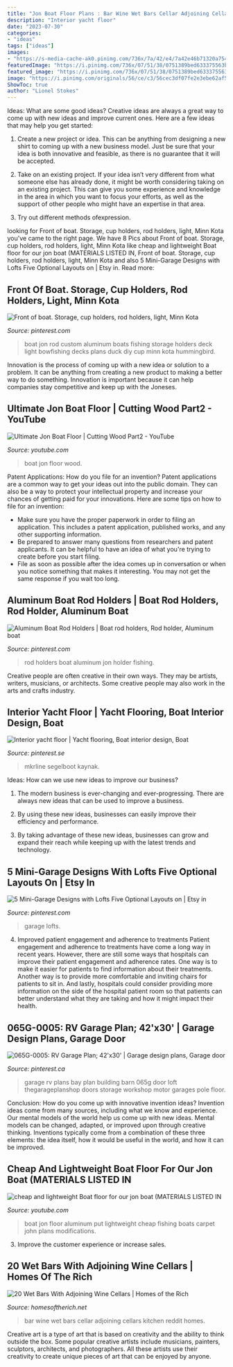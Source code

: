 ```yaml
---
title: "Jon Boat Floor Plans : Bar Wine Wet Bars Cellar Adjoining Cellars Kitchen Reddit Homes"
description: "Interior yacht floor"
date: "2023-07-30"
categories:
- "ideas"
tags: ["ideas"]
images:
- "https://s-media-cache-ak0.pinimg.com/736x/7a/42/e4/7a42e46b71320a75449cd3471fc16925--aluminum-boat-boat-restoration.jpg"
featuredImage: "https://i.pinimg.com/736x/07/51/38/0751389bed633375563b0191830b3b83.jpg"
featured_image: "https://i.pinimg.com/736x/07/51/38/0751389bed633375563b0191830b3b83.jpg"
image: "https://i.pinimg.com/originals/56/ce/c3/56cec3df07fe2e3ebe62af5ef23a495a.jpg"
ShowToc: true
author: "Lionel Stokes"
---
```



Ideas: What are some good ideas?
Creative ideas are always a great way to come up with new ideas and improve current ones. Here are a few ideas that may help you get started:
1. Create a new project or idea. This can be anything from designing a new shirt to coming up with a new business model. Just be sure that your idea is both innovative and feasible, as there is no guarantee that it will be accepted.

2. Take on an existing project. If your idea isn’t very different from what someone else has already done, it might be worth considering taking on an existing project. This can give you some experience and knowledge in the area in which you want to focus your efforts, as well as the support of other people who might have an expertise in that area.

3. Try out different methods ofexpression.

	

		
looking for Front of boat. Storage, cup holders, rod holders, light, Minn Kota you've came to the right page. We have 8 Pics about Front of boat. Storage, cup holders, rod holders, light, Minn Kota like cheap and lightweight Boat floor for our jon boat (MATERIALS LISTED IN, Front of boat. Storage, cup holders, rod holders, light, Minn Kota and also 5 Mini-Garage Designs with Lofts Five Optional Layouts on | Etsy in. Read more:
		
    
## Front Of Boat. Storage, Cup Holders, Rod Holders, Light, Minn Kota

<img loading=lazy src="https://s-media-cache-ak0.pinimg.com/736x/7a/42/e4/7a42e46b71320a75449cd3471fc16925--aluminum-boat-boat-restoration.jpg" onerror="this.onerror=null;this.src='https://tse1.mm.bing.net/th?id=OIP.0QZ-65cHXz00kjeFhemp2wHaFj&amp;pid=15.1';" alt="Front of boat. Storage, cup holders, rod holders, light, Minn Kota">

_Source: pinterest.com_

>boat jon rod custom aluminum boats fishing storage holders deck light bowfishing decks plans duck diy cup minn kota hummingbird. 

	

Innovation is the process of coming up with a new idea or solution to a problem. It can be anything from creating a new product to making a better way to do something. Innovation is important because it can help companies stay competitive and keep up with the Joneses.

    
## Ultimate Jon Boat Floor | Cutting Wood Part2 - YouTube

<img loading=lazy src="https://i.ytimg.com/vi/5X9V_UB1LK4/maxresdefault.jpg" onerror="this.onerror=null;this.src='https://tse1.mm.bing.net/th?id=OIP.etJdkUUrt_Sm2R31hQtdLgHaEK&amp;pid=15.1';" alt="Ultimate Jon Boat Floor | Cutting Wood Part2 - YouTube">

_Source: youtube.com_

>boat jon floor wood. 

	

Patent Applications: How do you file for an invention?
Patent applications are a common way to get your ideas out into the public domain. They can also be a way to protect your intellectual property and increase your chances of getting paid for your innovations. Here are some tips on how to file for an invention: 
- Make sure you have the proper paperwork in order to filing an application. This includes a patent application, published works, and any other supporting information. 
- Be prepared to answer many questions from researchers and patent applicants. It can be helpful to have an idea of what you're trying to create before you start filing. 
- File as soon as possible after the idea comes up in conversation or when you notice something that makes it interesting. You may not get the same response if you wait too long.

    
## Aluminum Boat Rod Holders | Boat Rod Holders, Rod Holder, Aluminum Boat

<img loading=lazy src="https://i.pinimg.com/736x/0b/c5/69/0bc569b41f8bb1d4bc39fdff4c99c906--boat-rod-holders-aluminum-boat.jpg" onerror="this.onerror=null;this.src='https://tse4.mm.bing.net/th?id=OIP.ZBzsXPFLwZ3X1WaTyLvsMwHaFj&amp;pid=15.1';" alt="Aluminum Boat Rod Holders | Boat rod holders, Rod holder, Aluminum boat">

_Source: pinterest.com_

>rod holders boat aluminum jon holder fishing. 

	

Creative people are often creative in their own ways. They may be artists, writers, musicians, or architects. Some creative people may also work in the arts and crafts industry.

    
## Interior Yacht Floor | Yacht Flooring, Boat Interior Design, Boat

<img loading=lazy src="https://i.pinimg.com/originals/56/ce/c3/56cec3df07fe2e3ebe62af5ef23a495a.jpg" onerror="this.onerror=null;this.src='https://tse1.mm.bing.net/th?id=OIP.JR0BQznUuP_MHJsVEvN0GAHaJ4&amp;pid=15.1';" alt="Interior yacht floor | Yacht flooring, Boat interior design, Boat">

_Source: pinterest.se_

>mkrline segelboot kaynak. 

	

Ideas: How can we use new ideas to improve our business?
1. The modern business is ever-changing and ever-progressing. There are always new ideas that can be used to improve a business.
2. By using these new ideas, businesses can easily improve their efficiency and performance.

3. By taking advantage of these new ideas, businesses can grow and expand their reach while keeping up with the latest trends and technology.

    
## 5 Mini-Garage Designs With Lofts Five Optional Layouts On | Etsy In

<img loading=lazy src="https://i.pinimg.com/736x/cd/3b/18/cd3b1891fb2706b7da7676935112378f.jpg" onerror="this.onerror=null;this.src='https://tse4.mm.bing.net/th?id=OIP.VoOGLGMPFaaLkz6dRPvy4gHaP1&amp;pid=15.1';" alt="5 Mini-Garage Designs with Lofts Five Optional Layouts on | Etsy in">

_Source: pinterest.com_

>garage lofts. 

	

4) Improved patient engagement and adherence to treatments
Patient engagement and adherence to treatments have come a long way in recent years. However, there are still some ways that hospitals can improve their patient engagement and adherence rates. One way is to make it easier for patients to find information about their treatments. Another way is to provide more comfortable and inviting chairs for patients to sit in. And lastly, hospitals could consider providing more information on the side of the hospital patient room so that patients can better understand what they are taking and how it might impact their health.

    
## 065G-0005: RV Garage Plan; 42&#039;x30&#039; | Garage Design Plans, Garage Door

<img loading=lazy src="https://i.pinimg.com/736x/07/51/38/0751389bed633375563b0191830b3b83.jpg" onerror="this.onerror=null;this.src='https://tse1.mm.bing.net/th?id=OIP.1vkY2l_L6GwPFEmc4WIMJgHaFj&amp;pid=15.1';" alt="065G-0005: RV Garage Plan; 42&#039;x30&#039; | Garage design plans, Garage door">

_Source: pinterest.ca_

>garage rv plans bay plan building barn 065g door loft thegarageplanshop doors storage workshop motor garages pole floor. 

	

Conclusion: How do you come up with innovative invention ideas?
Invention ideas come from many sources, including what we know and experience. Our mental models of the world help us come up with new ideas. Mental models can be changed, adapted, or improved upon through creative thinking. Inventions typically come from a combination of these three elements: the idea itself, how it would be useful in the world, and how it can be improved.

    
## Cheap And Lightweight Boat Floor For Our Jon Boat (MATERIALS LISTED IN

<img loading=lazy src="https://i.ytimg.com/vi/C0PpypzsvjU/maxresdefault.jpg" onerror="this.onerror=null;this.src='https://tse1.mm.bing.net/th?id=OIP.TTfmBi0M06gqfNN9xkZLbQHaEK&amp;pid=15.1';" alt="cheap and lightweight Boat floor for our jon boat (MATERIALS LISTED IN">

_Source: youtube.com_

>boat jon floor aluminum put lightweight cheap fishing boats carpet john plans modifications. 

	

3. Improve the customer experience or increase sales.

    
## 20 Wet Bars With Adjoining Wine Cellars | Homes Of The Rich

<img loading=lazy src="http://homesoftherich.net/wp-content/uploads/2015/02/Screen-Shot-2015-02-11-at-12.12.14-PM.png" onerror="this.onerror=null;this.src='https://tse2.mm.bing.net/th?id=OIP.oehcCEAZ5qbi9Pea3fooKAHaFg&amp;pid=15.1';" alt="20 Wet Bars With Adjoining Wine Cellars | Homes of the Rich">

_Source: homesoftherich.net_

>bar wine wet bars cellar adjoining cellars kitchen reddit homes. 

	

Creative art is a type of art that is based on creativity and the ability to think outside the box. Some popular creative artists include musicians, painters, sculptors, architects, and photographers. All these artists use their creativity to create unique pieces of art that can be enjoyed by anyone.

